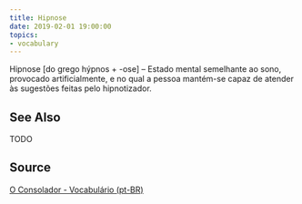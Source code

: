 ```yaml
---
title: Hipnose
date: 2019-02-01 19:00:00
topics:
- vocabulary
---
```


Hipnose [do grego hýpnos + -ose] – Estado mental semelhante ao sono, provocado artificialmente, e no qual a pessoa mantém-se capaz de atender às sugestões feitas pelo hipnotizador.

## See Also
TODO

## Source
[O Consolador - Vocabulário (pt-BR)](http://www.oconsolador.com.br/linkfixo/vocabulario/principal.html)


